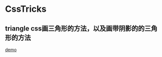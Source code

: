 # CssTricks
## triangle css画三角形的方法，以及画带阴影的的三角形的方法
[demo](https://lauraxu3.github.io/CssTricks/triangle.html)
